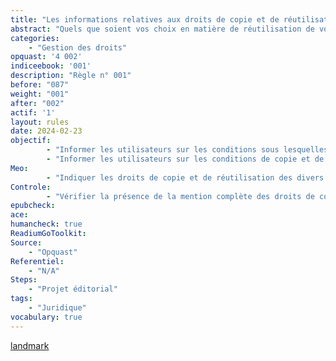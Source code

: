 ```yaml
---
title: "Les informations relatives aux droits de copie et de réutilisation sont disponibles" 
abstract: "Quels que soient vos choix en matière de réutilisation de vos contenus, il est essentiel d’informer les personnes sur leurs droits dans ce domaine."
categories: 
    - "Gestion des droits"
opquast: '4 002'
indiceebook: '001'
description: "Règle n° 001"
before: "087"
weight: "001"
after: "002"
actif: '1'
layout: rules
date: 2024-02-23
objectif: 
        - "Informer les utilisateurs sur les conditions sous lesquelles sont publiés les contenus."
        - "Informer les utilisateurs sur les conditions de copie et de réutilisation."
Meo: 
        - "Indiquer les droits de copie et de réutilisation des divers éléments du livre sur une ou plusieurs page dédiées et identifiées telles quelles (page de copyrights et page de crédits)."
Controle: 
        - "Vérifier la présence de la mention complète des droits de copie et de réutilisation dans une ou plusieurs pages dédiées accessibles par la table des matières ou via un ou des points de repère (landmark)."
epubcheck: 
ace: 
humancheck: true
ReadiumGoToolkit: 
Source: 
    - "Opquast"
Referentiel: 
    - "N/A"
Steps: 
    - "Projet éditorial"
tags: 
    - "Juridique"
vocabulary: true
---
```


[landmark](../../vocabulaire#landmarks)